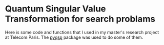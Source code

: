 # Quantum Singular Value Transformation for search problams

Here is some code and functions that I used in my master's research project at Telecom Paris. The [pyqsp](https://github.com/ichuang/pyqsp) package was used to do some of them.
